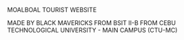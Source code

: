 MOALBOAL TOURIST WEBSITE


MADE BY BLACK MAVERICKS FROM BSIT II-B FROM CEBU TECHNOLOGICAL UNIVERSITY - MAIN CAMPUS (CTU-MC)



